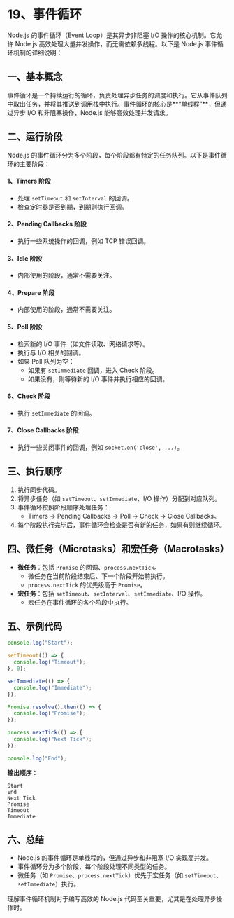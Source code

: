 # 19、事件循环

Node.js 的事件循环（Event Loop）是其异步非阻塞 I/O 操作的核心机制。它允许 Node.js 高效处理大量并发操作，而无需依赖多线程。以下是 Node.js 事件循环机制的详细说明：

## 一、基本概念

事件循环是一个持续运行的循环，负责处理异步任务的调度和执行。它从事件队列中取出任务，并将其推送到调用栈中执行。事件循环的核心是**“单线程”**，但通过异步 I/O 和非阻塞操作，Node.js 能够高效处理并发请求。

## 二、运行阶段

Node.js 的事件循环分为多个阶段，每个阶段都有特定的任务队列。以下是事件循环的主要阶段：

#### 1、Timers 阶段

- 处理 `setTimeout` 和 `setInterval` 的回调。
- 检查定时器是否到期，到期则执行回调。

#### 2、Pending Callbacks 阶段

- 执行一些系统操作的回调，例如 TCP 错误回调。

#### 3、Idle 阶段

- 内部使用的阶段，通常不需要关注。

#### 4、Prepare 阶段

- 内部使用的阶段，通常不需要关注。

#### 5、Poll 阶段

- 检索新的 I/O 事件（如文件读取、网络请求等）。
- 执行与 I/O 相关的回调。
- 如果 Poll 队列为空：
  - 如果有 `setImmediate` 回调，进入 Check 阶段。
  - 如果没有，则等待新的 I/O 事件并执行相应的回调。

#### 6、Check 阶段

- 执行 `setImmediate` 的回调。

#### 7、Close Callbacks 阶段

- 执行一些关闭事件的回调，例如 `socket.on('close', ...)`。

## 三、执行顺序

1. 执行同步代码。
2. 将异步任务（如 `setTimeout`、`setImmediate`、I/O 操作）分配到对应队列。
3. 事件循环按照阶段顺序处理任务：
   - Timers → Pending Callbacks → Poll → Check → Close Callbacks。
4. 每个阶段执行完毕后，事件循环会检查是否有新的任务，如果有则继续循环。

## 四、微任务（Microtasks）和宏任务（Macrotasks）

- **微任务**：包括 `Promise` 的回调、`process.nextTick`。
  - 微任务在当前阶段结束后、下一个阶段开始前执行。
  - `process.nextTick` 的优先级高于 `Promise`。
- **宏任务**：包括 `setTimeout`、`setInterval`、`setImmediate`、I/O 操作。
  - 宏任务在事件循环的各个阶段中执行。

## 五、示例代码

```javascript
console.log("Start");

setTimeout(() => {
  console.log("Timeout");
}, 0);

setImmediate(() => {
  console.log("Immediate");
});

Promise.resolve().then(() => {
  console.log("Promise");
});

process.nextTick(() => {
  console.log("Next Tick");
});

console.log("End");
```

**输出顺序**：

```
Start
End
Next Tick
Promise
Timeout
Immediate
```

## 六、总结

- Node.js 的事件循环是单线程的，但通过异步和非阻塞 I/O 实现高并发。
- 事件循环分为多个阶段，每个阶段处理不同类型的任务。
- 微任务（如 `Promise`、`process.nextTick`）优先于宏任务（如 `setTimeout`、`setImmediate`）执行。

理解事件循环机制对于编写高效的 Node.js 代码至关重要，尤其是在处理异步操作时。
